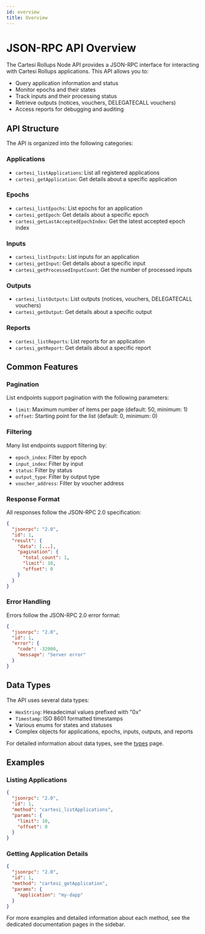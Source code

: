 ```yaml
---
id: overview
title: Overview
---
```


# JSON-RPC API Overview

The Cartesi Rollups Node API provides a JSON-RPC interface for interacting with Cartesi Rollups applications. This API allows you to:

- Query application information and status
- Monitor epochs and their states
- Track inputs and their processing status
- Retrieve outputs (notices, vouchers, DELEGATECALL vouchers)
- Access reports for debugging and auditing

## API Structure

The API is organized into the following categories:

### Applications
- `cartesi_listApplications`: List all registered applications
- `cartesi_getApplication`: Get details about a specific application

### Epochs
- `cartesi_listEpochs`: List epochs for an application
- `cartesi_getEpoch`: Get details about a specific epoch
- `cartesi_getLastAcceptedEpochIndex`: Get the latest accepted epoch index

### Inputs
- `cartesi_listInputs`: List inputs for an application
- `cartesi_getInput`: Get details about a specific input
- `cartesi_getProcessedInputCount`: Get the number of processed inputs

### Outputs
- `cartesi_listOutputs`: List outputs (notices, vouchers, DELEGATECALL vouchers)
- `cartesi_getOutput`: Get details about a specific output

### Reports
- `cartesi_listReports`: List reports for an application
- `cartesi_getReport`: Get details about a specific report

## Common Features

### Pagination
List endpoints support pagination with the following parameters:
- `limit`: Maximum number of items per page (default: 50, minimum: 1)
- `offset`: Starting point for the list (default: 0, minimum: 0)

### Filtering
Many list endpoints support filtering by:
- `epoch_index`: Filter by epoch
- `input_index`: Filter by input
- `status`: Filter by status
- `output_type`: Filter by output type
- `voucher_address`: Filter by voucher address

### Response Format
All responses follow the JSON-RPC 2.0 specification:
```json
{
  "jsonrpc": "2.0",
  "id": 1,
  "result": {
    "data": [...],
    "pagination": {
      "total_count": 1,
      "limit": 10,
      "offset": 0
    }
  }
}
```

### Error Handling
Errors follow the JSON-RPC 2.0 error format:
```json
{
  "jsonrpc": "2.0",
  "id": 1,
  "error": {
    "code": -32000,
    "message": "Server error"
  }
}
```

## Data Types

The API uses several data types:
- `HexString`: Hexadecimal values prefixed with "0x"
- `Timestamp`: ISO 8601 formatted timestamps
- Various enums for states and statuses
- Complex objects for applications, epochs, inputs, outputs, and reports

For detailed information about data types, see the [types](./types.md) page.

## Examples

### Listing Applications
```json
{
  "jsonrpc": "2.0",
  "id": 1,
  "method": "cartesi_listApplications",
  "params": {
    "limit": 10,
    "offset": 0
  }
}
```

### Getting Application Details
```json
{
  "jsonrpc": "2.0",
  "id": 1,
  "method": "cartesi_getApplication",
  "params": {
    "application": "my-dapp"
  }
}
```

For more examples and detailed information about each method, see the dedicated documentation pages in the sidebar. 